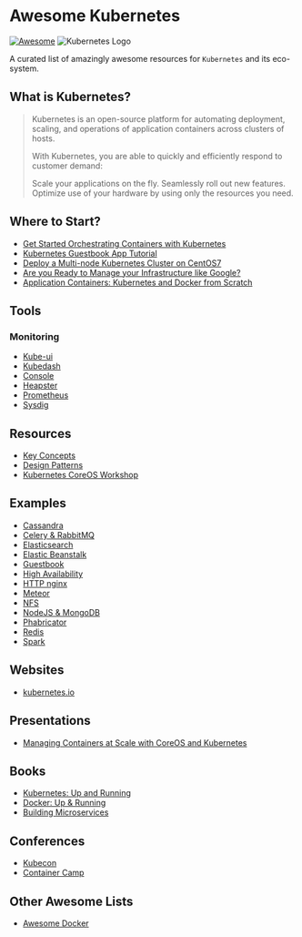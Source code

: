 # Awesome Kubernetes
[![Awesome](https://cdn.rawgit.com/sindresorhus/awesome/d7305f38d29fed78fa85652e3a63e154dd8e8829/media/badge.svg)](https://github.com/sindresorhus/awesome)
![Kubernetes Logo](https://avatars1.githubusercontent.com/u/13629408?v=3&s=200)


A curated list of amazingly awesome resources for ``Kubernetes`` and its eco-system.

## What is Kubernetes?
> Kubernetes is an open-source platform for automating deployment, scaling, and operations of application containers across clusters of hosts.
>
> With Kubernetes, you are able to quickly and efficiently respond to customer demand:
>
> Scale your applications on the fly.
> Seamlessly roll out new features.
> Optimize use of your hardware by using only the resources you need.

## Where to Start?
- [Get Started Orchestrating Containers with Kubernetes](https://access.redhat.com/articles/1198103)
- [Kubernetes Guestbook App Tutorial](https://cloud.google.com/container-engine/docs/tutorials/guestbook)
- [Deploy a Multi-node Kubernetes Cluster on CentOS7](https://devops.profitbricks.com/tutorials/deploy-a-multi-node-kubernetes-cluster-on-centos-7/)
- [Are you Ready to Manage your Infrastructure like Google?](http://www.jetstack.io/new-blog/2015/6/19/are-you-ready-to-manage-your-infrastructure-like-google-kubernetes-coming-to-a-cloud-near-you)
- [Application Containers: Kubernetes and Docker from Scratch](http://keithtenzer.com/2015/06/01/application-containers-kubernetes-and-docker-from-scratch/)

## Tools

### Monitoring
- [Kube-ui](https://github.com/kubernetes/kube-ui)
- [Kubedash](https://github.com/kubernetes/kubedash)
- [Console](https://github.com/kubernetes/console)
- [Heapster](https://github.com/kubernetes/heapster)
- [Prometheus](http://prometheus.io)
- [Sysdig](http://www.sysdig.org/)

## Resources
- [Key Concepts](http://blog.arungupta.me/key-concepts-kubernetes/)
- [Design Patterns](http://blog.arungupta.me/kubernetes-design-patterns/)
- [Kubernetes CoreOS Workshop](https://www.youtube.com/watch?v=tA8XNVPZM2w&list=PL5zdjVWvUI4kLoQW7tU--Pp6eUI7risTE)

## Examples
- [Cassandra](https://github.com/kubernetes/kubernetes/tree/master/examples/cassandra)
- [Celery & RabbitMQ](https://github.com/kubernetes/kubernetes/tree/master/examples/celery-rabbitmq)
- [Elasticsearch](https://github.com/kubernetes/kubernetes/tree/master/examples/elasticsearch)
- [Elastic Beanstalk](https://github.com/kubernetes/kubernetes/tree/master/examples/aws_ebs)
- [Guestbook](https://github.com/kubernetes/kubernetes/tree/master/examples/guestbook)
- [High Availability](https://github.com/kubernetes/kubernetes/tree/master/examples/high-availability)
- [HTTP nginx](https://github.com/kubernetes/kubernetes/tree/master/examples/https-nginx)
- [Meteor](https://github.com/kubernetes/kubernetes/tree/master/examples/meteor)
- [NFS](https://github.com/kubernetes/kubernetes/tree/master/examples/nfs)
- [NodeJS & MongoDB](https://github.com/kubernetes/kubernetes/tree/master/examples/nodesjs-mongodb)
- [Phabricator](https://github.com/kubernetes/kubernetes/tree/master/examples/phabricator)
- [Redis](https://github.com/kubernetes/kubernetes/tree/master/examples/redis)
- [Spark](https://github.com/kubernetes/kubernetes/tree/master/examples/spark)

## Websites
- [kubernetes.io](http://kubernetes.io)

## Presentations
- [Managing Containers at Scale with CoreOS and Kubernetes](https://www.youtube.com/watch?v=tA8XNVPZM2w&list=PL5zdjVWvUI4kLoQW7tU--Pp6eUI7risTE)

## Books
- [Kubernetes: Up and Running](http://www.amazon.com/Kubernetes-Running-Dive-Future-Infrastructure/dp/1491935677)
- [Docker: Up & Running](http://www.amazon.com/Docker-Up-Running-Karl-Matthias/dp/1491917571)
- [Building Microservices](http://www.amazon.com/Building-Microservices-Sam-Newman/dp/1491950358)

## Conferences
- [Kubecon](https://kubecon.io/)
- [Container Camp](https://container.camp/)

## Other Awesome Lists
- [Awesome Docker](https://github.com/veggiemonk/awesome-docker)
